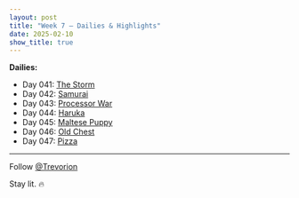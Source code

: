 ```yaml
---
layout: post
title: "Week 7 – Dailies & Highlights"
date: 2025-02-10
show_title: true
---
```


**Dailies:**
- Day 041: [The Storm](https://x.com/Trevorion/status/1888786026979611002)
- Day 042: [Samurai](https://x.com/Trevorion/status/1889272416796377319)
- Day 043: [Processor War](https://x.com/Trevorion/status/1889519634170159271)
- Day 044: [Haruka](https://x.com/Trevorion/status/1889868504536588537)
- Day 045: [Maltese Puppy](https://x.com/Trevorion/status/1890257396347597033)
- Day 046: [Old Chest](https://x.com/Trevorion/status/1890609425188012259)
- Day 047: [Pizza](https://x.com/Trevorion/status/1890960757174538285)

---
Follow [@Trevorion](https://x.com/Trevorion)

Stay lit. 🔥
